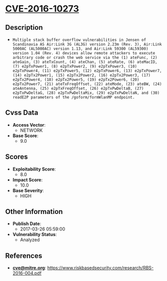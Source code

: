 
# [CVE-2016-10273](https://www.riskbasedsecurity.com/research/RBS-2016-004.pdf)

## Description

- `Multiple stack buffer overflow vulnerabilities in Jensen of Scandinavia AS Air:Link 3G (AL3G) version 2.23m (Rev. 3), Air:Link 5000AC (AL5000AC) version 1.13, and Air:Link 59300 (AL59300) version 1.04 (Rev. 4) devices allow remote attackers to execute arbitrary code or crash the web service via the (1) ateFunc, (2) ateGain, (3) ateTxCount, (4) ateChan, (5) ateRate, (6) ateMacID, (7) e2pTxPower1, (8) e2pTxPower2, (9) e2pTxPower3, (10) e2pTxPower4, (11) e2pTxPower5, (12) e2pTxPower6, (13) e2pTxPower7, (14) e2pTx2Power1, (15) e2pTx2Power2, (16) e2pTx2Power3, (17) e2pTx2Power4, (18) e2pTx2Power5, (19) e2pTx2Power6, (20) e2pTx2Power7, (21) ateTxFreqOffset, (22) ateMode, (23) ateBW, (24) ateAntenna, (25) e2pTxFreqOffset, (26) e2pTxPwDeltaB, (27) e2pTxPwDeltaG, (28) e2pTxPwDeltaMix, (29) e2pTxPwDeltaN, and (30) readE2P parameters of the /goform/formWlanMP endpoint.`

## Cvss Data

- **Access Vector**:
  - NETWORK
- **Base Score**:
  - 9.0

## Scores

- **Exploitability Score**:
  - 8.0
- **Impact Score**:
  - 10.0
- **Base Severity**:
  - HIGH

## Other Information

- **Publish Date**:
  - 2017-03-26 05:59:00
- **Vulnerability Status**:
  - Analyzed

## References

- **cve@mitre.org**: https://www.riskbasedsecurity.com/research/RBS-2016-004.pdf
